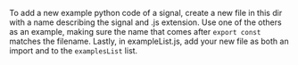 To add a new example python code of a signal, create a new file in this dir with a name describing the signal and .js extension.
Use one of the others as an example, making sure the name that comes after `export const` matches the filename.
Lastly, in exampleList.js, add your new file as both an import and to the `examplesList` list.
